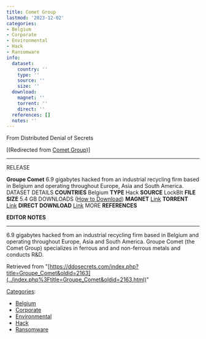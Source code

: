 ```yaml
---
title: Comet Group
lastmod: '2023-12-02'
categories:
- Belgium
- Corporate
- Environmental
- Hack
- Ransomware
info:
  dataset:
    country: ''
    type: ''
    source: ''
    size: ''
  download:
    magnet: ''
    torrent: ''
    direct: ''
  references: []
  notes: ''
---
```




From Distributed Denial of Secrets

[(Redirected from [Comet
Group](../index.php%3Ftitle=Comet_Group&redirect=no.html "Comet Group"))]

---
RELEASE

**Groupe Comet**
6.9 gigabytes hacked from an industrial recycling firm based in Belgium and operating throughout Europe, Asia and South America.
DATASET DETAILS
**COUNTRIES** Belgium
**TYPE** Hack
**SOURCE** LockBIt
**FILE SIZE** 5.4 GB
DOWNLOADS ([How to Download](Torrents.html "Torrents"))
**MAGNET** [Link](magnet:?xt=urn:btih:958d88bbea0927e6d2c4694e0b649355e2458d5b&dn=cometgroup.7z&tr=udp://9.rarbg.to:2920&tr=udp://tracker.opentrackr.org:1337&tr=udp://exodus.desync.com:6969)
**TORRENT** [Link](../images/5/55/Cometgroup.7z.torrent)
**DIRECT DOWNLOAD** [Link](https://data.ddosecrets.com/Groupe%20Comet/)
MORE
**REFERENCES**

**EDITOR NOTES**

---

6.9 gigabytes hacked from an industrial recycling firm based in Belgium
and operating throughout Europe, Asia and South America. Groupe Comet
(the Comet Group) specializes in ferrous and and non-ferrous metals and
conducts R&D.

Retrieved from
"[https://ddosecrets.com/index.php?title=Groupe_Comet&oldid=2163](../index.php%3Ftitle=Groupe_Comet&oldid=2163.html)"

[Categories](./Special:Categories.html "Special:Categories"):

- [Belgium](./Category:Belgium.html "Category:Belgium")
- [Corporate](./Category:Corporate.html "Category:Corporate")
- [Environmental](./Category:Environmental.html "Category:Environmental")
- [Hack](./Category:Hack.html "Category:Hack")
- [Ransomware](./Category:Ransomware.html "Category:Ransomware")
